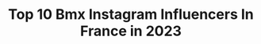 ---
title: Top 10 Bmx Instagram Influencers In France in 2023
description: >-
  Find top bmx Instagram influencers in France in 2023. Most popular hashtags: #bmx #bmxporn #wheelie.
platform: Instagram
hits: 90
text_top: Identify the best Instagram accounts on inBeat.
text_bottom: inBeat has 90 Instagram influencers like this in France for you to contact.
profiles:
  - username: "mvalentino971"
    fullname: >-
      Manon Valentino
    bio: >-
      BMX Princess 🚲 PERSÉVÉRANCE - DISCIPLINE - COURAGE @lacoste - @sba_bmx - @sunn_bikes - @ride100percent - @bmxavenue - @eiffage - @veetireco
    location: "France"
    followers: 26428
    engagement: 416
    commentsToLikes: 0.010666
    id: ck6tn0w8z8ww10j71zvxer59b
    verified: false
    hashtags: "#afterconfinment, #merci, #iwd2020, #stayathome"
  - username: "patrick_kempf"
    fullname: >-
      Patrik Kempf
    bio: >-
      IBS BUDAPEST 📚 BMX rider from Hungary 😎 @vansshop.hu @ridezoneclothing BMX videóm! 👇👇
    location: "France"
    followers: 65941
    engagement: 1239
    commentsToLikes: 0.004284
    id: ck5q6tzy8yt0r0i11mbd54ti7
    verified: false
    hashtags: "#bmx, #hirdetes, #te, #rexona"
  - username: "jesselesommer"
    fullname: >-
      JESSE LE SOMMER 🪐
    bio: >-
      Gemini on a Bmx moonrockagency @lecoqsportif • @dickieslifeofficial • @vitaminwellfrance • @socialbikeco • @house99 • @biotherm • @mouscase
    location: "France"
    followers: 25211
    engagement: 229
    commentsToLikes: 0.021038
    id: ck14hp0tubeto0i19shhcfk4p
    verified: false
    hashtags: "#bmxstreet, #ellesouthafrica, #bluehairdontcare, #vitaminwellfrance"
  - username: "camillemaire777"
    fullname: >-
      Camille Maire
    bio: >-
      🇫🇷 Current BMX World #5 ◾️ 📍Saint-Etienne 👩🏼‍⚕️ ATSEM ◾️ • Dream 🧘🏼‍♀️~ Work 🏋🏼‍♂️ ~ Believe 🚴‍♀️ •
    location: "France"
    followers: 6968
    engagement: 1219
    commentsToLikes: 0.017587
    id: ck5bvbe9mjbyw0i11u30rt494
    verified: false
    hashtags: "#enjoyedalot, #race, #enduromtb, #workoutroutine"
  - username: "christianmoll1"
    fullname: >-
      C H R I S T I A N    M O L L
    bio: >-
      Bmx | Chile | Travel @ibikes_chile | @mauiandsons_chile Nuevo video ⏬
    location: "France"
    followers: 33684
    engagement: 385
    commentsToLikes: 0.040407
    id: ck5zkl47kjodt0i140pscy1np
    verified: false
    hashtags: "#bmx, #bmxsupportcup, #tframp"
  - username: "jaredgravesmtb"
    fullname: >-
      Jared graves
    bio: >-
      Professional MTB rider, BMX olympian. 2014 EWS world champ. 4X world champion. 21X World cup/EWS winner. Brain cancer survivor!
    location: "France"
    followers: 67148
    engagement: 622
    commentsToLikes: 0.013677
    id: ck55p00bz9ij60i11wpst67la
    verified: true
    hashtags: "#dontgetbittergetbetter, #sb150, #tbt, #getoutside"
  - username: "midjdeal"
    fullname: >-
      Midj Deal - WNBF® PRO Physique
    bio: >-
      Natural Pro Men's Physique - 38y 🇨🇵🇲🇺 🏆WNBF ES 18 Champ' 🏅6th WNBF World 18 ⚡@bmxxsportsnutrition Athlete 📸 @midjdealfit 🏆 @wnbf.fr president
    location: "France"
    followers: 33849
    engagement: 189
    commentsToLikes: 0.025882
    id: ck6uctm0ghfw80j71a1zlgv9k
    verified: false
    hashtags: "#fitspo, #beastmode, #bmxx, #motivation"
  - username: "oneway_titoo"
    fullname: >-
      TITO BIKZ
    bio: >-
      🥇ParisBikelife 🇫🇷💥| BMX 🎥+10K on YouTube 🚲@collectivebikes Athlete ✨@french.waver Ambassador 🌊 Promo Code -15% : « TITOO » ___ DERNIÈRE VIDÉO !👇🏿
    location: "France"
    followers: 11902
    engagement: 1250
    commentsToLikes: 0.029301
    id: ck9wfor5optae0j7871xa90dw
    verified: false
    hashtags: "#confinement, #fail, #nikeshoes, #veetireco"
  - username: "pandatwentysix"
    fullname: >-
      Panda TwentySix BMX
    bio: >-
      26 inch BMX rides 📍Paris, FR 🐼 #Panda26bmx
    location: "France"
    followers: 13047
    engagement: 2199
    commentsToLikes: 0.003659
    id: ckf5lho9gpld20j23d8qz41qc
    verified: false
    hashtags: "#mtbfreestyle, #fattire, #swerve, #mtbrider"
  - username: "bmx.pub"
    fullname: >-
      Bmx Public for fun 🚲
    bio: >-
      👕 Our merch -> @bmx.pub.merch ⭕️Tag your posts #bmxpub to be featured 🔥New youtube video allready dropped🔥👇🏻
    location: "France"
    followers: 15370
    engagement: 1546
    commentsToLikes: 0.004806
    id: ck8t9l4l3ohu40j783hvu5vjp
    verified: false
    hashtags: ""
---